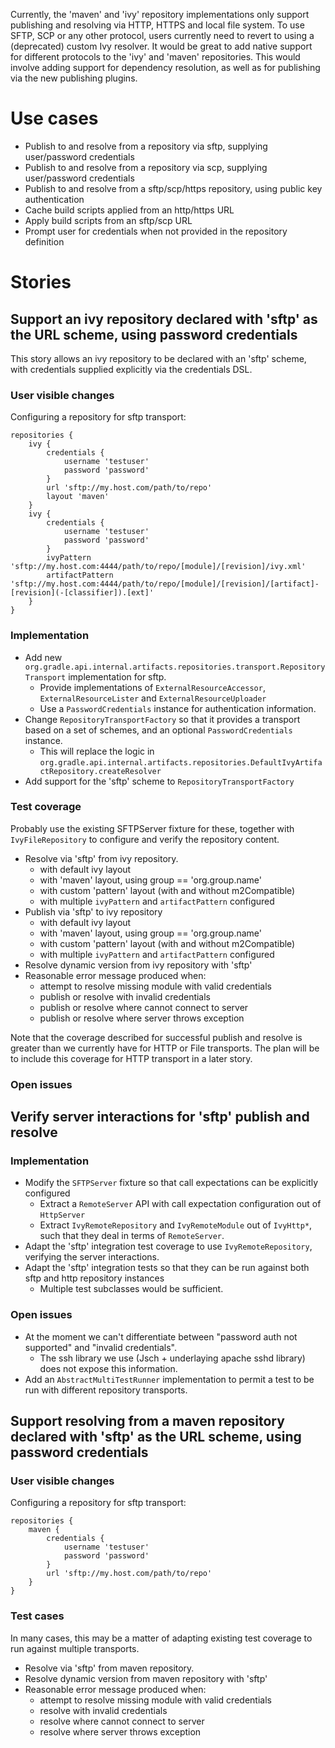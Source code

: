 Currently, the 'maven' and 'ivy' repository implementations only support publishing and resolving via HTTP, HTTPS and local file system.
To use SFTP, SCP or any other protocol, users currently need to revert to using a (deprecated) custom Ivy resolver.
It would be great to add native support for different protocols to the 'ivy' and 'maven' repositories.
This would involve adding support for dependency resolution, as well as for publishing via the new publishing plugins.

# Use cases

* Publish to and resolve from a repository via sftp, supplying user/password credentials
* Publish to and resolve from a repository via scp, supplying user/password credentials
* Publish to and resolve from a sftp/scp/https repository, using public key authentication
* Cache build scripts applied from an http/https URL
* Apply build scripts from an sftp/scp URL
* Prompt user for credentials when not provided in the repository definition

# Stories

## Support an ivy repository declared with 'sftp' as the URL scheme, using password credentials

This story allows an ivy repository to be declared with an 'sftp' scheme, with credentials supplied explicitly via the credentials DSL.

### User visible changes

Configuring a repository for sftp transport:

    repositories {
        ivy {
            credentials {
                username 'testuser'
                password 'password'
            }
            url 'sftp://my.host.com/path/to/repo'
            layout 'maven'
        }
        ivy {
            credentials {
                username 'testuser'
                password 'password'
            }
            ivyPattern 'sftp://my.host.com:4444/path/to/repo/[module]/[revision]/ivy.xml'
            artifactPattern 'sftp://my.host.com:4444/path/to/repo/[module]/[revision]/[artifact]-[revision](-[classifier]).[ext]'
        }
    }

### Implementation

- Add new `org.gradle.api.internal.artifacts.repositories.transport.RepositoryTransport` implementation for sftp.
    - Provide implementations of `ExternalResourceAccessor`, `ExternalResourceLister` and `ExternalResourceUploader`
    - Use a `PasswordCredentials` instance for authentication information.
- Change `RepositoryTransportFactory` so that it provides a transport based on a set of schemes, and an optional `PasswordCredentials` instance.
    - This will replace the logic in `org.gradle.api.internal.artifacts.repositories.DefaultIvyArtifactRepository.createResolver`
- Add support for the 'sftp' scheme to `RepositoryTransportFactory`

### Test coverage

Probably use the existing SFTPServer fixture for these, together with `IvyFileRepository` to configure and verify the repository content.

- Resolve via 'sftp' from ivy repository.
    - with default ivy layout
    - with 'maven' layout, using group == 'org.group.name'
    - with custom 'pattern' layout (with and without m2Compatible)
    - with multiple `ivyPattern` and `artifactPattern` configured
- Publish via 'sftp' to ivy repository
    - with default ivy layout
    - with 'maven' layout, using group == 'org.group.name'
    - with custom 'pattern' layout (with and without m2Compatible)
    - with multiple `ivyPattern` and `artifactPattern` configured
- Resolve dynamic version from ivy repository with 'sftp'
- Reasonable error message produced when:
    - attempt to resolve missing module with valid credentials
    - publish or resolve with invalid credentials
    - publish or resolve where cannot connect to server
    - publish or resolve where server throws exception

Note that the coverage described for successful publish and resolve is greater than we currently have for HTTP or File transports.
The plan will be to include this coverage for HTTP transport in a later story.

### Open issues

## Verify server interactions for 'sftp' publish and resolve

### Implementation

- Modify the `SFTPServer` fixture so that call expectations can be explicitly configured
    - Extract a `RemoteServer` API with call expectation configuration out of `HttpServer`
    - Extract `IvyRemoteRepository` and `IvyRemoteModule` out of `IvyHttp*`, such that they deal in terms of `RemoteServer`.
- Adapt the 'sftp' integration test coverage to use `IvyRemoteRepository`, verifying the server interactions.
- Adapt the 'sftp' integration tests so that they can be run against both sftp and http repository instances
    - Multiple test subclasses would be sufficient.

### Open issues

- At the moment we can't differentiate between "password auth not supported" and "invalid credentials". 
    - The ssh library we use (Jsch + underlaying apache sshd library) does not expose this information.
- Add an `AbstractMultiTestRunner` implementation to permit a test to be run with different repository transports.

## Support resolving from a maven repository declared with 'sftp' as the URL scheme, using password credentials

### User visible changes

Configuring a repository for sftp transport:

    repositories {
        maven {
            credentials {
                username 'testuser'
                password 'password'
            }
            url 'sftp://my.host.com/path/to/repo'
        }
    }

### Test cases

In many cases, this may be a matter of adapting existing test coverage to run against multiple transports.

- Resolve via 'sftp' from maven repository.
- Resolve dynamic version from maven repository with 'sftp'
- Reasonable error message produced when:
    - attempt to resolve missing module with valid credentials
    - resolve with invalid credentials
    - resolve where cannot connect to server
    - resolve where server throws exception